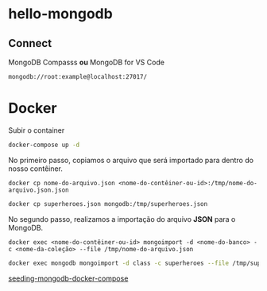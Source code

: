 # hello-mongodb

## Connect

MongoDB Compasss **ou** MongoDB for VS Code
```
mongodb://root:example@localhost:27017/
```

# Docker

Subir o container

```bash
docker-compose up -d
```

<!-- Entrando no container
```docker exec -it <nome-do-contêiner-ou-id> mongo```

```bash
docker exec -it mongodb mongo
``` -->


No primeiro passo, copiamos o arquivo que será importado para dentro do nosso contêiner.

```docker cp nome-do-arquivo.json <nome-do-contêiner-ou-id>:/tmp/nome-do-arquivo.json.json ```
``` bash
docker cp superheroes.json mongodb:/tmp/superheroes.json
```


No segundo passo, realizamos a importação do arquivo **JSON** para o MongoDB.

```docker exec <nome-do-contêiner-ou-id> mongoimport -d <nome-do-banco> -c <nome-da-coleção> --file /tmp/nome-do-arquivo.json```

```bash
docker exec mongodb mongoimport -d class -c superheroes --file /tmp/superheroes.json
```

[seeding-mongodb-docker-compose](https://shantanoo-desai.github.io/posts/technology/seeding-mongodb-docker-compose/)